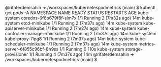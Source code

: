 @rifaterdemsahin ➜ /workspaces/kubernetespodmetrics (main) $ kubectl get pods -A
NAMESPACE     NAME                               READY   STATUS    RESTARTS        AGE
kube-system   coredns-6f6b679f8f-slm7x           1/1     Running   2 (7m32s ago)   14m
kube-system   etcd-minikube                      1/1     Running   2 (7m37s ago)   14m
kube-system   kube-apiserver-minikube            1/1     Running   2 (7m27s ago)   14m
kube-system   kube-controller-manager-minikube   1/1     Running   2 (7m37s ago)   14m
kube-system   kube-proxy-7lpg8                   1/1     Running   2 (7m37s ago)   14m
kube-system   kube-scheduler-minikube            1/1     Running   2 (7m37s ago)   14m
kube-system   metrics-server-6f855c96bf-8h9ss    1/1     Running   0               110s
kube-system   storage-provisioner                1/1     Running   4 (7m37s ago)   14m
@rifaterdemsahin ➜ /workspaces/kubernetespodmetrics (main) $ 

